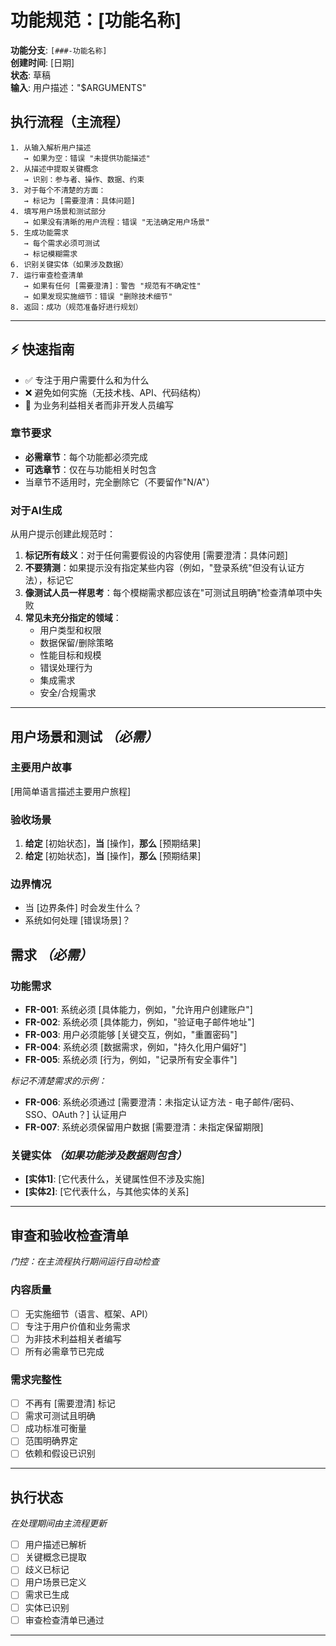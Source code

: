 # 功能规范：[功能名称]

**功能分支**: `[###-功能名称]`  
**创建时间**: [日期]  
**状态**: 草稿  
**输入**: 用户描述："$ARGUMENTS"

## 执行流程（主流程）
```
1. 从输入解析用户描述
   → 如果为空：错误 "未提供功能描述"
2. 从描述中提取关键概念
   → 识别：参与者、操作、数据、约束
3. 对于每个不清楚的方面：
   → 标记为 [需要澄清：具体问题]
4. 填写用户场景和测试部分
   → 如果没有清晰的用户流程：错误 "无法确定用户场景"
5. 生成功能需求
   → 每个需求必须可测试
   → 标记模糊需求
6. 识别关键实体（如果涉及数据）
7. 运行审查检查清单
   → 如果有任何 [需要澄清]：警告 "规范有不确定性"
   → 如果发现实施细节：错误 "删除技术细节"
8. 返回：成功（规范准备好进行规划）
```

---

## ⚡ 快速指南
- ✅ 专注于用户需要什么和为什么
- ❌ 避免如何实施（无技术栈、API、代码结构）
- 👥 为业务利益相关者而非开发人员编写

### 章节要求
- **必需章节**：每个功能都必须完成
- **可选章节**：仅在与功能相关时包含
- 当章节不适用时，完全删除它（不要留作"N/A"）

### 对于AI生成
从用户提示创建此规范时：
1. **标记所有歧义**：对于任何需要假设的内容使用 [需要澄清：具体问题]
2. **不要猜测**：如果提示没有指定某些内容（例如，"登录系统"但没有认证方法），标记它
3. **像测试人员一样思考**：每个模糊需求都应该在"可测试且明确"检查清单项中失败
4. **常见未充分指定的领域**：
   - 用户类型和权限
   - 数据保留/删除策略  
   - 性能目标和规模
   - 错误处理行为
   - 集成需求
   - 安全/合规需求

---

## 用户场景和测试 *（必需）*

### 主要用户故事
[用简单语言描述主要用户旅程]

### 验收场景
1. **给定** [初始状态]，**当** [操作]，**那么** [预期结果]
2. **给定** [初始状态]，**当** [操作]，**那么** [预期结果]

### 边界情况
- 当 [边界条件] 时会发生什么？
- 系统如何处理 [错误场景]？

## 需求 *（必需）*

### 功能需求
- **FR-001**: 系统必须 [具体能力，例如，"允许用户创建账户"]
- **FR-002**: 系统必须 [具体能力，例如，"验证电子邮件地址"]  
- **FR-003**: 用户必须能够 [关键交互，例如，"重置密码"]
- **FR-004**: 系统必须 [数据需求，例如，"持久化用户偏好"]
- **FR-005**: 系统必须 [行为，例如，"记录所有安全事件"]

*标记不清楚需求的示例：*
- **FR-006**: 系统必须通过 [需要澄清：未指定认证方法 - 电子邮件/密码、SSO、OAuth？] 认证用户
- **FR-007**: 系统必须保留用户数据 [需要澄清：未指定保留期限]

### 关键实体 *（如果功能涉及数据则包含）*
- **[实体1]**: [它代表什么，关键属性但不涉及实施]
- **[实体2]**: [它代表什么，与其他实体的关系]

---

## 审查和验收检查清单
*门控：在主流程执行期间运行自动检查*

### 内容质量
- [ ] 无实施细节（语言、框架、API）
- [ ] 专注于用户价值和业务需求
- [ ] 为非技术利益相关者编写
- [ ] 所有必需章节已完成

### 需求完整性
- [ ] 不再有 [需要澄清] 标记
- [ ] 需求可测试且明确  
- [ ] 成功标准可衡量
- [ ] 范围明确界定
- [ ] 依赖和假设已识别

---

## 执行状态
*在处理期间由主流程更新*

- [ ] 用户描述已解析
- [ ] 关键概念已提取
- [ ] 歧义已标记
- [ ] 用户场景已定义
- [ ] 需求已生成
- [ ] 实体已识别
- [ ] 审查检查清单已通过

---